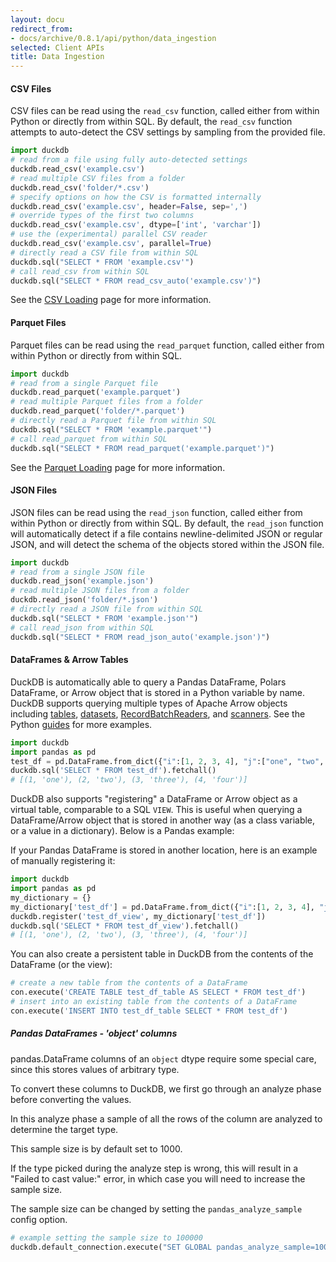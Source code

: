 ```yaml
---
layout: docu
redirect_from:
- docs/archive/0.8.1/api/python/data_ingestion
selected: Client APIs
title: Data Ingestion
---
```


#### CSV Files
CSV files can be read using the `read_csv` function, called either from within Python or directly from within SQL. By default, the `read_csv` function attempts to auto-detect the CSV settings by sampling from the provided file. 

```py
import duckdb
# read from a file using fully auto-detected settings
duckdb.read_csv('example.csv')
# read multiple CSV files from a folder
duckdb.read_csv('folder/*.csv')
# specify options on how the CSV is formatted internally
duckdb.read_csv('example.csv', header=False, sep=',')
# override types of the first two columns
duckdb.read_csv('example.csv', dtype=['int', 'varchar'])
# use the (experimental) parallel CSV reader
duckdb.read_csv('example.csv', parallel=True)
# directly read a CSV file from within SQL
duckdb.sql("SELECT * FROM 'example.csv'")
# call read_csv from within SQL
duckdb.sql("SELECT * FROM read_csv_auto('example.csv')")
```

See the [CSV Loading](../../data/csv) page for more information.

#### Parquet Files
Parquet files can be read using the `read_parquet` function, called either from within Python or directly from within SQL.

```py
import duckdb
# read from a single Parquet file
duckdb.read_parquet('example.parquet')
# read multiple Parquet files from a folder
duckdb.read_parquet('folder/*.parquet')
# directly read a Parquet file from within SQL
duckdb.sql("SELECT * FROM 'example.parquet'")
# call read_parquet from within SQL
duckdb.sql("SELECT * FROM read_parquet('example.parquet')")
```

See the [Parquet Loading](../../data/parquet) page for more information.

#### JSON Files
JSON files can be read using the `read_json` function, called either from within Python or directly from within SQL. By default, the `read_json` function will automatically detect if a file contains newline-delimited JSON or regular JSON, and will detect the schema of the objects stored within the JSON file.

```py
import duckdb
# read from a single JSON file
duckdb.read_json('example.json')
# read multiple JSON files from a folder
duckdb.read_json('folder/*.json')
# directly read a JSON file from within SQL
duckdb.sql("SELECT * FROM 'example.json'")
# call read_json from within SQL
duckdb.sql("SELECT * FROM read_json_auto('example.json')")
```

#### DataFrames & Arrow Tables

DuckDB is automatically able to query a Pandas DataFrame, Polars DataFrame, or Arrow object that is stored in a Python variable by name. DuckDB supports querying multiple types of Apache Arrow objects including [tables](https://arrow.apache.org/docs/python/generated/pyarrow.Table.html), [datasets](https://arrow.apache.org/docs/python/generated/pyarrow.dataset.Dataset.html), [RecordBatchReaders](https://arrow.apache.org/docs/python/generated/pyarrow.ipc.RecordBatchStreamReader.html), and [scanners](https://arrow.apache.org/docs/python/generated/pyarrow.dataset.Scanner.html). See the Python [guides](../../guides/index#python-client) for more examples.

```python
import duckdb
import pandas as pd
test_df = pd.DataFrame.from_dict({"i":[1, 2, 3, 4], "j":["one", "two", "three", "four"]})
duckdb.sql('SELECT * FROM test_df').fetchall()
# [(1, 'one'), (2, 'two'), (3, 'three'), (4, 'four')]
```

DuckDB also supports "registering" a DataFrame or Arrow object as a virtual table, comparable to a SQL `VIEW`. This is useful when querying a DataFrame/Arrow object that is stored in another way (as a class variable, or a value in a dictionary). Below is a Pandas example:

If your Pandas DataFrame is stored in another location, here is an example of manually registering it:
```python
import duckdb
import pandas as pd
my_dictionary = {}
my_dictionary['test_df'] = pd.DataFrame.from_dict({"i":[1, 2, 3, 4], "j":["one", "two", "three", "four"]})
duckdb.register('test_df_view', my_dictionary['test_df'])
duckdb.sql('SELECT * FROM test_df_view').fetchall()
# [(1, 'one'), (2, 'two'), (3, 'three'), (4, 'four')]
```

You can also create a persistent table in DuckDB from the contents of the DataFrame (or the view):

```python
# create a new table from the contents of a DataFrame
con.execute('CREATE TABLE test_df_table AS SELECT * FROM test_df')
# insert into an existing table from the contents of a DataFrame
con.execute('INSERT INTO test_df_table SELECT * FROM test_df')
```

##### Pandas DataFrames - 'object' columns

pandas.DataFrame columns of an `object` dtype require some special care, since this stores values of arbitrary type.

To convert these columns to DuckDB, we first go through an analyze phase before converting the values.

In this analyze phase a sample of all the rows of the column are analyzed to determine the target type.

This sample size is by default set to 1000.

If the type picked during the analyze step is wrong, this will result in a "Failed to cast value:" error, in which case you will need to increase the sample size.

The sample size can be changed by setting the `pandas_analyze_sample` config option.
```py
# example setting the sample size to 100000
duckdb.default_connection.execute("SET GLOBAL pandas_analyze_sample=100000")
```